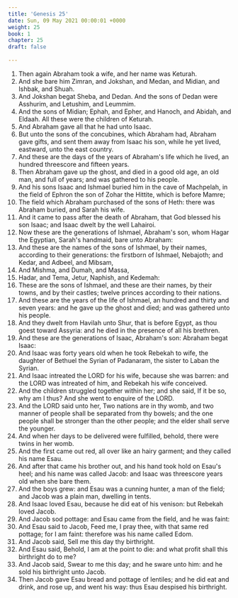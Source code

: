 ```yaml
---
title: 'Genesis 25'
date: Sun, 09 May 2021 00:00:01 +0000
weight: 25
book: 1
chapter: 25
draft: false
  
---
```


1. Then again Abraham took a wife, and her name was Keturah.
2. And she bare him Zimran, and Jokshan, and Medan, and Midian, and Ishbak, and Shuah.
3. And Jokshan begat Sheba, and Dedan. And the sons of Dedan were Asshurim, and Letushim, and Leummim.
4. And the sons of Midian; Ephah, and Epher, and Hanoch, and Abidah, and Eldaah. All these were the children of Keturah.
5. And Abraham gave all that he had unto Isaac.
6. But unto the sons of the concubines, which Abraham had, Abraham gave gifts, and sent them away from Isaac his son, while he yet lived, eastward, unto the east country.
7. And these are the days of the years of Abraham's life which he lived, an hundred threescore and fifteen years.
8. Then Abraham gave up the ghost, and died in a good old age, an old man, and full of years; and was gathered to his people.
9. And his sons Isaac and Ishmael buried him in the cave of Machpelah, in the field of Ephron the son of Zohar the Hittite, which is before Mamre;
10. The field which Abraham purchased of the sons of Heth: there was Abraham buried, and Sarah his wife.
11. And it came to pass after the death of Abraham, that God blessed his son Isaac; and Isaac dwelt by the well Lahairoi.
12. Now these are the generations of Ishmael, Abraham's son, whom Hagar the Egyptian, Sarah's handmaid, bare unto Abraham:
13. And these are the names of the sons of Ishmael, by their names, according to their generations: the firstborn of Ishmael, Nebajoth; and Kedar, and Adbeel, and Mibsam,
14. And Mishma, and Dumah, and Massa,
15. Hadar, and Tema, Jetur, Naphish, and Kedemah:
16. These are the sons of Ishmael, and these are their names, by their towns, and by their castles; twelve princes according to their nations.
17. And these are the years of the life of Ishmael, an hundred and thirty and seven years: and he gave up the ghost and died; and was gathered unto his people.
18. And they dwelt from Havilah unto Shur, that is before Egypt, as thou goest toward Assyria: and he died in the presence of all his brethren.
19. And these are the generations of Isaac, Abraham's son: Abraham begat Isaac:
20. And Isaac was forty years old when he took Rebekah to wife, the daughter of Bethuel the Syrian of Padanaram, the sister to Laban the Syrian.
21. And Isaac intreated the LORD for his wife, because she was barren: and the LORD was intreated of him, and Rebekah his wife conceived.
22. And the children struggled together within her; and she said, If it be so, why am I thus? And she went to enquire of the LORD.
23. And the LORD said unto her, Two nations are in thy womb, and two manner of people shall be separated from thy bowels; and the one people shall be stronger than the other people; and the elder shall serve the younger.
24. And when her days to be delivered were fulfilled, behold, there were twins in her womb.
25. And the first came out red, all over like an hairy garment; and they called his name Esau.
26. And after that came his brother out, and his hand took hold on Esau's heel; and his name was called Jacob: and Isaac was threescore years old when she bare them.
27. And the boys grew: and Esau was a cunning hunter, a man of the field; and Jacob was a plain man, dwelling in tents.
28. And Isaac loved Esau, because he did eat of his venison: but Rebekah loved Jacob.
29. And Jacob sod pottage: and Esau came from the field, and he was faint:
30. And Esau said to Jacob, Feed me, I pray thee, with that same red pottage; for I am faint: therefore was his name called Edom.
31. And Jacob said, Sell me this day thy birthright.
32. And Esau said, Behold, I am at the point to die: and what profit shall this birthright do to me?
33. And Jacob said, Swear to me this day; and he sware unto him: and he sold his birthright unto Jacob.
34. Then Jacob gave Esau bread and pottage of lentiles; and he did eat and drink, and rose up, and went his way: thus Esau despised his birthright.
